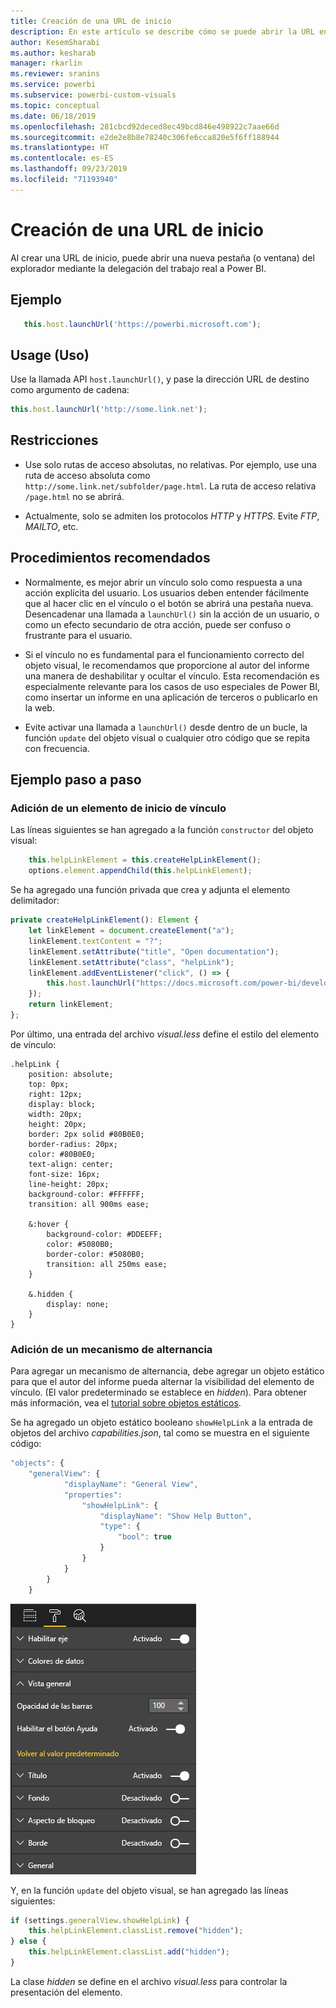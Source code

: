 ```yaml
---
title: Creación de una URL de inicio
description: En este artículo se describe cómo se puede abrir la URL en una pestaña nueva mediante objetos visuales de Power BI.
author: KesemSharabi
ms.author: kesharab
manager: rkarlin
ms.reviewer: sranins
ms.service: powerbi
ms.subservice: powerbi-custom-visuals
ms.topic: conceptual
ms.date: 06/18/2019
ms.openlocfilehash: 281cbcd92deced8ec49bcd846e498922c7aae66d
ms.sourcegitcommit: e2de2e8b8e78240c306fe6cca820e5f6ff188944
ms.translationtype: HT
ms.contentlocale: es-ES
ms.lasthandoff: 09/23/2019
ms.locfileid: "71193940"
---
```

# <a name="create-a-launch-url"></a>Creación de una URL de inicio

Al crear una URL de inicio, puede abrir una nueva pestaña (o ventana) del explorador mediante la delegación del trabajo real a Power BI.

## <a name="sample"></a>Ejemplo

```typescript
   this.host.launchUrl('https://powerbi.microsoft.com');
```

## <a name="usage"></a>Usage (Uso)

Use la llamada API `host.launchUrl()`, y pase la dirección URL de destino como argumento de cadena:

```typescript
this.host.launchUrl('http://some.link.net');
```

## <a name="restrictions"></a>Restricciones

* Use solo rutas de acceso absolutas, no relativas. Por ejemplo, use una ruta de acceso absoluta como `http://some.link.net/subfolder/page.html`. La ruta de acceso relativa `/page.html` no se abrirá.

* Actualmente, solo se admiten los protocolos *HTTP* y *HTTPS*. Evite *FTP*, *MAILTO*, etc.

## <a name="best-practices"></a>Procedimientos recomendados

* Normalmente, es mejor abrir un vínculo solo como respuesta a una acción explícita del usuario. Los usuarios deben entender fácilmente que al hacer clic en el vínculo o el botón se abrirá una pestaña nueva. Desencadenar una llamada a `launchUrl()` sin la acción de un usuario, o como un efecto secundario de otra acción, puede ser confuso o frustrante para el usuario.

* Si el vínculo no es fundamental para el funcionamiento correcto del objeto visual, le recomendamos que proporcione al autor del informe una manera de deshabilitar y ocultar el vínculo. Esta recomendación es especialmente relevante para los casos de uso especiales de Power BI, como insertar un informe en una aplicación de terceros o publicarlo en la web.

* Evite activar una llamada a `launchUrl()` desde dentro de un bucle, la función `update` del objeto visual o cualquier otro código que se repita con frecuencia.

## <a name="a-step-by-step-example"></a>Ejemplo paso a paso

### <a name="add-a-link-launching-element"></a>Adición de un elemento de inicio de vínculo

Las líneas siguientes se han agregado a la función `constructor` del objeto visual:

```typescript
    this.helpLinkElement = this.createHelpLinkElement();
    options.element.appendChild(this.helpLinkElement);
```

Se ha agregado una función privada que crea y adjunta el elemento delimitador:

```typescript
private createHelpLinkElement(): Element {
    let linkElement = document.createElement("a");
    linkElement.textContent = "?";
    linkElement.setAttribute("title", "Open documentation");
    linkElement.setAttribute("class", "helpLink");
    linkElement.addEventListener("click", () => {
        this.host.launchUrl("https://docs.microsoft.com/power-bi/developer/custom-visual-develop-tutorial");
    });
    return linkElement;
};
```

Por último, una entrada del archivo *visual.less* define el estilo del elemento de vínculo:

```less
.helpLink {
    position: absolute;
    top: 0px;
    right: 12px;
    display: block;
    width: 20px;
    height: 20px;
    border: 2px solid #80B0E0;
    border-radius: 20px;
    color: #80B0E0;
    text-align: center;
    font-size: 16px;
    line-height: 20px;
    background-color: #FFFFFF;
    transition: all 900ms ease;

    &:hover {
        background-color: #DDEEFF;
        color: #5080B0;
        border-color: #5080B0;
        transition: all 250ms ease;
    }

    &.hidden {
        display: none;
    }
}
```

### <a name="add-a-toggling-mechanism"></a>Adición de un mecanismo de alternancia

Para agregar un mecanismo de alternancia, debe agregar un objeto estático para que el autor del informe pueda alternar la visibilidad del elemento de vínculo. (El valor predeterminado se establece en *hidden*). Para obtener más información, vea el [tutorial sobre objetos estáticos](https://microsoft.github.io/PowerBI-visuals/docs/concepts/objects-and-properties).

Se ha agregado un objeto estático booleano `showHelpLink` a la entrada de objetos del archivo *capabilities.json*, tal como se muestra en el siguiente código:

```typescript
"objects": {
    "generalView": {
            "displayName": "General View",
            "properties":
                "showHelpLink": {
                    "displayName": "Show Help Button",
                    "type": {
                        "bool": true
                    }
                }
            }
        }
    }
```

![Alternancia de inicio de URL](./media/launchurl-toggle.png)

Y, en la función `update` del objeto visual, se han agregado las líneas siguientes:

```typescript
if (settings.generalView.showHelpLink) {
    this.helpLinkElement.classList.remove("hidden");
} else {
    this.helpLinkElement.classList.add("hidden");
}
```

La clase *hidden* se define en el archivo *visual.less* para controlar la presentación del elemento.
